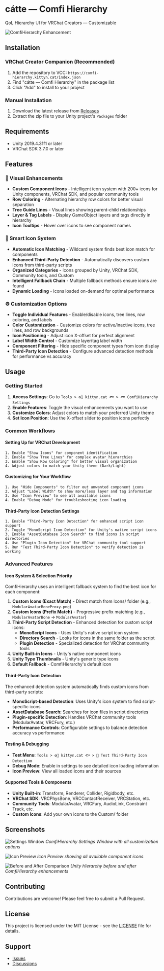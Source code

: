 # cátte — Comfi Hierarchy

QoL Hierarchy UI for VRChat Creators — Customizable

![ComfiHierarchy Enhancement](./screenshots/comfi-hierarchy-hero-image.png)

## Installation

### VRChat Creator Companion (Recommended)

1. Add the repository to VCC: `https://comfi-hierarchy.kittyn.cat/index.json`
2. Find "cátte — Comfi Hierarchy" in the package list
3. Click "Add" to install to your project

### Manual Installation

1. Download the latest release from [Releases](https://github.com/kittynXR/comfi-hierarchy/releases)
2. Extract the zip file to your Unity project's `Packages` folder

## Requirements

- Unity 2019.4.31f1 or later
- VRChat SDK 3.7.0 or later

## Features

### 🎨 Visual Enhancements
- **Custom Component Icons** - Intelligent icon system with 200+ icons for Unity components, VRChat SDK, and popular community tools
- **Row Coloring** - Alternating hierarchy row colors for better visual separation
- **Tree Guide Lines** - Visual lines showing parent-child relationships
- **Layer & Tag Labels** - Display GameObject layers and tags directly in hierarchy
- **Icon Tooltips** - Hover over icons to see component names

### 🔧 Smart Icon System
- **Automatic Icon Matching** - Wildcard system finds best icon match for components
- **Enhanced Third-Party Detection** - Automatically discovers custom icons from third-party scripts
- **Organized Categories** - Icons grouped by Unity, VRChat SDK, Community tools, and Custom
- **Intelligent Fallback Chain** - Multiple fallback methods ensure icons are found
- **Dynamic Loading** - Icons loaded on-demand for optimal performance

### ⚙️ Customization Options
- **Toggle Individual Features** - Enable/disable icons, tree lines, row coloring, and labels
- **Color Customization** - Customize colors for active/inactive icons, tree lines, and row backgrounds
- **Icon Positioning** - Adjust icon X-offset for perfect alignment
- **Label Width Control** - Customize layer/tag label width
- **Component Filtering** - Hide specific component types from icon display
- **Third-Party Icon Detection** - Configure advanced detection methods for performance vs accuracy

## Usage

### Getting Started

1. **Access Settings**: Go to `Tools > ⚙️🎨 kittyn.cat 🐟 > 🐟 ComfiHierarchy Settings`
2. **Enable Features**: Toggle the visual enhancements you want to use
3. **Customize Colors**: Adjust colors to match your preferred Unity theme
4. **Set Icon Position**: Use the X-offset slider to position icons perfectly

### Common Workflows

#### Setting Up for VRChat Development
```
1. Enable "Show Icons" for component identification
2. Enable "Show Tree Lines" for complex avatar hierarchies
3. Enable "Show Row Coloring" for better visual organization
4. Adjust colors to match your Unity theme (Dark/Light)
```

#### Customizing for Your Workflow
```
1. Use "Hide Components" to filter out unwanted component icons
2. Adjust "Label Width" to show more/less layer and tag information
3. Use "Icon Preview" to see all available icons
4. Enable "Debug Mode" for troubleshooting icon loading
```

#### Third-Party Icon Detection Settings
```
1. Enable "Third-Party Icon Detection" for enhanced script icon support
2. Toggle "MonoScript Icon Detection" for Unity's native script icons
3. Enable "AssetDatabase Icon Search" to find icons in script directories
4. Use "Plugin Icon Detection" for VRChat community tool support
5. Run "Test Third-Party Icon Detection" to verify detection is working
```

### Advanced Features

#### Icon System & Selection Priority

ComfiHierarchy uses an intelligent fallback system to find the best icon for each component:

1. **Custom Icons (Exact Match)** - Direct match from Icons/ folder (e.g., `ModularAvatarBoneProxy.png`)
2. **Custom Icons (Prefix Match)** - Progressive prefix matching (e.g., `ModularAvatarBone` → `ModularAvatar`)
3. **Third-Party Script Detection** - Enhanced detection for custom script icons:
   - **MonoScript Icons** - Uses Unity's native script icon system
   - **Directory Search** - Looks for icons in the same folder as the script
   - **Plugin Detection** - Specialized detection for VRChat community tools
4. **Unity Built-in Icons** - Unity's native component icons
5. **Unity Type Thumbnails** - Unity's generic type icons
6. **Default Fallback** - ComfiHierarchy's default icon

#### Third-Party Icon Detection

The enhanced detection system automatically finds custom icons from third-party scripts:

- **MonoScript-based Detection**: Uses Unity's icon system to find script-specific icons
- **AssetDatabase Search**: Searches for icon files in script directories
- **Plugin-specific Detection**: Handles VRChat community tools (ModularAvatar, VRCFury, etc.)
- **Performance Controls**: Configurable settings to balance detection accuracy vs performance

#### Testing & Debugging

- **Test Menu**: `Tools > ⚙️🎨 kittyn.cat 🐟 > 🧪 Test Third-Party Icon Detection`
- **Debug Mode**: Enable in settings to see detailed icon loading information
- **Icon Preview**: View all loaded icons and their sources

#### Supported Tools & Components
- **Unity Built-in**: Transform, Renderer, Collider, Rigidbody, etc.
- **VRChat SDK**: VRCPhysBone, VRCContactReceiver, VRCStation, etc.
- **Community Tools**: ModularAvatar, VRCFury, AudioLink, Constraint Track, etc.
- **Custom Icons**: Add your own icons to the Custom/ folder

## Screenshots

![Settings Window](./screenshots/interface/comfi-hierarchy-settings-window.png)
*ComfiHierarchy Settings Window with all customization options*

![Icon Preview](./screenshots/interface/comfi-hierarchy-icon-preview.png)
*Icon Preview showing all available component icons*

![Before and After Comparison](./screenshots/before-after/comfi-hierarchy-comparison.png)
*Unity Hierarchy before and after ComfiHierarchy enhancements*

## Contributing

Contributions are welcome! Please feel free to submit a Pull Request.

## License

This project is licensed under the MIT License - see the [LICENSE](LICENSE) file for details.

## Support

- [Issues](https://github.com/kittynXR/comfi-hierarchy/issues)
- [Discussions](https://github.com/kittynXR/comfi-hierarchy/discussions)